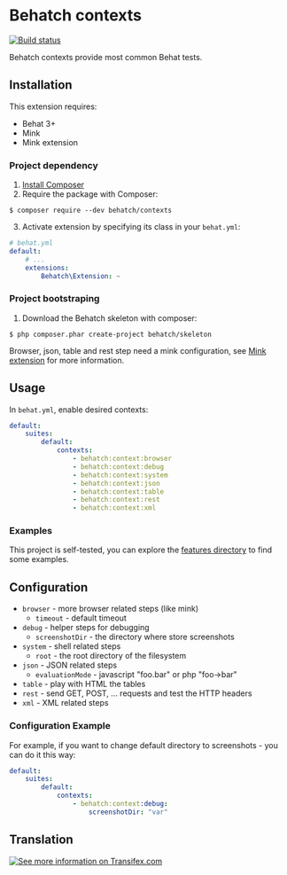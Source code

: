 Behatch contexts
================

[![Build status](https://github.com/svetel/behatch-contexts/actions/workflows/php.yml/badge.svg?branch=master)](https://github.com/svetel/behatch-contexts/actions/workflows/php.yml)

Behatch contexts provide most common Behat tests.

Installation
------------

This extension requires:

* Behat 3+
* Mink
* Mink extension

### Project dependency

1. [Install Composer](https://getcomposer.org/download/)
2. Require the package with Composer:

```
$ composer require --dev behatch/contexts
```

3. Activate extension by specifying its class in your `behat.yml`:

```yaml
# behat.yml
default:
    # ...
    extensions:
        Behatch\Extension: ~
```

### Project bootstraping

1. Download the Behatch skeleton with composer:

```
$ php composer.phar create-project behatch/skeleton
```

Browser, json, table and rest step need a mink configuration, see [Mink
extension](https://github.com/Behat/MinkExtension) for more information.

Usage
-----

In `behat.yml`, enable desired contexts:

```yaml
default:
    suites:
        default:
            contexts:
                - behatch:context:browser
                - behatch:context:debug
                - behatch:context:system
                - behatch:context:json
                - behatch:context:table
                - behatch:context:rest
                - behatch:context:xml
```

### Examples

This project is self-tested, you can explore the [features
directory](./tests/features) to find some examples.

Configuration
-------------

* `browser` - more browser related steps (like mink)
    * `timeout` - default timeout
* `debug` - helper steps for debugging
    * `screenshotDir` - the directory where store screenshots
* `system` - shell related steps
    * `root` - the root directory of the filesystem
* `json` - JSON related steps
    * `evaluationMode` - javascript "foo.bar" or php "foo->bar"
* `table` - play with HTML the tables
* `rest` - send GET, POST, ... requests and test the HTTP headers
* `xml` - XML related steps

### Configuration Example

For example, if you want to change default directory to screenshots - you can do it this way:

```yaml
default:
    suites:
        default:
            contexts:
                - behatch:context:debug:
                    screenshotDir: "var"
```

Translation
-----------

[![See more information on Transifex.com](https://www.transifex.com/projects/p/behatch-contexts/resource/enxliff/chart/image_png)](https://www.transifex.com/projects/p/behatch-contexts/)

